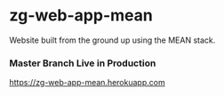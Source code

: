 # zg-web-app-mean
Website built from the ground up using the MEAN stack.

### Master Branch Live in Production
https://zg-web-app-mean.herokuapp.com
